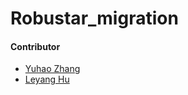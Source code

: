 # Robustar_migration

#### Contributor
- [Yuhao Zhang](mailto:yhao.zhang98@gmail.com)
- [Leyang Hu](mailto:leonleyanghu@gmail.com)
